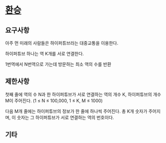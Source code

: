# [환승](https://www.acmicpc.net/problem/5214)

## 요구사항

아주 먼 미래의 사람들은 하이퍼튜브라는 대중교통을 이용한다.

하이퍼튜브 하나는 역 K개를 서로 연결한다.

1번역에서 N번역으로 가는데 방문하는 최소 역의 수를 반환

## 제한사항

첫째 줄에 역의 수 N과 한 하이퍼튜브가 서로 연결하는 역의 개수 K, 하이퍼튜브의 개수 M이 주어진다. (1 ≤ N ≤ 100,000, 1 ≤ K, M ≤ 1000)

다음 M개 줄에는 하이퍼튜브의 정보가 한 줄에 하나씩 주어진다. 총 K개 숫자가 주어지며, 이 숫자는 그 하이퍼튜브가 서로 연결하는 역의 번호이다.

## 기타
